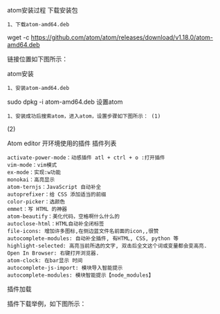 atom安装过程
下载安装包

    1、下载atom-amd64.deb

wget -c https://github.com/atom/atom/releases/download/v1.18.0/atom-amd64.deb

链接位置如下图所示：

atom安装

    1、安装atom-amd64.deb

sudo dpkg -i atom-amd64.deb
设置atom

    1、安装成功后搜索atom，进入atom，设置步骤如下图所示： (1)

(2)

Atom editor 开环境使用的插件
插件列表

    activate-power-mode：动感插件 atl + ctrl + o :打开插件
    vim-mode：vim模式
    ex-mode：实现:w功能
    monokai：高亮显示
    atom-ternjs：JavaScript 自动补全
    autoprefixer：给 CSS 添加适当的前缀
    color-picker：选颜色
    emmet：写 HTML 的神器
    atom-beautify：美化代码，空格啊什么什么的
    autoclose-html：HTML自动补全闭标签
    file-icons: 增加许多图标,在侧边蓝文件名前面的icon,,很赞
    autocomplete-modules: 自动补全插件, 有HTML, CSS, python 等
    highlight-selected: 高亮当前所选的文字, 双击后全文这个词或变量都会变高亮.
    Open In Browser: 右键打开浏览器.
    atom-clock: 在bar显示 时间
    autocomplete-js-import: 模块导入智能提示
    autocomplete-modules: 模块智能提示【node_modules】

插件加载

插件下载举例，如下图所示：

